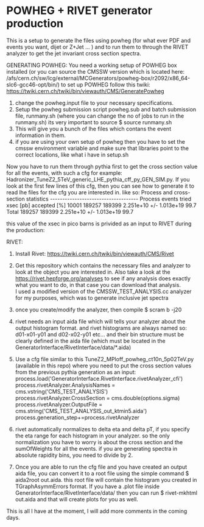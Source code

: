 # POWHEG + RIVET generator production

This is a setup to generate lhe files using powheg (for what ever PDF and events you want, dijet or Z+Jet ... ) and to run them to through the RIVET analyzer to get the jet invariant cross section spectra. 

GENERATING POWHEG: 
  You need a working setup of POWHEG box installed (or you can source the CMSSW version which is located here: /afs/cern.ch/sw/lcg/external/MCGenerators/powheg-box/r2092/x86_64-slc6-gcc46-opt/bin/) 
  to set up POWHEG follow this twiki: https://twiki.cern.ch/twiki/bin/viewauth/CMS/GeneratePowheg 
  1) change the powheg.input file to your necessary specifications. 
  2) Setup the powheg submission script powheg.sub and batch submission file, runmany.sh (where you can change the no of jobs to       run in the runmany.sh) its very important to source 
      $ source runmany.sh
  3) This will give you a bunch of lhe files which contans the event information in them. 
  4) if you are using your own setup of powheg then you have to set the cmssw environment variable and make sure that libraries      point to the correct locations, like what i have in setup.sh 
  
  Now you have to run them through pythia first to get the cross section value for all the events, with such a cfg for example:   Hadronizer_TuneZ2_5TeV_generic_LHE_pythia_cff_py_GEN_SIM.py. If you look at the first few lines of this cfg, then you can see   how to generate it to read lhe files for the cfg you are interested in. 
  like so: 
    Process and cross-section statistics
    ------------------------------------
    Process	events	tried	xsec [pb]		accepted [%]
    10001	189257	189399	2.251e+10 +/- 1.013e+19	99.7
    Total	189257	189399	2.251e+10 +/- 1.013e+19	99.7

  this value of the xsec in pico barns is privided as an input to RIVET during the production: 


RIVET: 
  1) Install Rivet: https://twiki.cern.ch/twiki/bin/viewauth/CMS/Rivet 
  2) Get this repository which contains the necessary files and analyzer to look at the object you are interested in. 
      Also take a look at the https://rivet.hepforge.org/analyses to see if any analysis does exactly what you want to do, in         that case you can download that analysis.  
      I used a modified version of the CMSSW_TEST_ANALYSIS.cc analyzer for my purposes, which was to generate inclusive jet           spectra 
  3) once you create/modify the analyzer, then compile $ scram b -j20
  4) rivet needs an input aida file which will tells your analyzer about the output histogram format. and rivet histograms are        always named so: d01-x01-y01 and d02-x02-y01 etc... and their bin structure must be clearly defined in the aida file            (which must be located in the GeneratorInterface/RivetInterface/data/*.aida) 
  5) Use a cfg file similar to this TuneZ2_MPIoff_powheg_ct10n_5p02TeV.py (available in this repo) where you need to put the          cross section values from the previous pythia generation as an input: 
       process.load('GeneratorInterface.RivetInterface.rivetAnalyzer_cfi')
       process.rivetAnalyzer.AnalysisNames = cms.vstring('CMS_TEST_ANALYSIS')
       process.rivetAnalyzer.CrossSection = cms.double(options.sigma)
       process.rivetAnalyzer.OutputFile = cms.string('CMS_TEST_ANALYSIS_out_ktmin5.aida')
       process.generation_step+=process.rivetAnalyzer
       
  6) rivet automatically normalizes to delta eta and delta pT, if you specify the eta range for each histogram in your analyzer.       so the only normalization you have to worry is about the cross section and the sumOfWeights for all the events.  if you         are generating spectra in absolute rapidity bins, you need to divide by 2. 
  7) Once you are able to run the cfg file and you have created an output aida file, you can convert it to a root file using the       simple command $ aida2root out.aida. this root file will contain the histogram you created in TGraphAsymmErrors format. 
      If you have a .plot file inside GeneratorInterface/RivetInterface/data/ then you can run $ rivet-mkhtml out.aida and that       will create plots for you as well. 
  
  This is all I have at the moment, I will add more comments in the coming days. 
  
